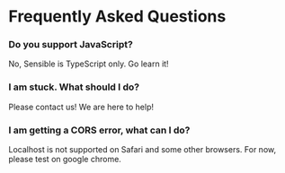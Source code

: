 # Frequently Asked Questions

### Do you support JavaScript?

No, Sensible is TypeScript only. Go learn it!

### I am stuck. What should I do?

Please contact us! We are here to help!

### I am getting a CORS error, what can I do?

Localhost is not supported on Safari and some other browsers. For now, please test on google chrome.
